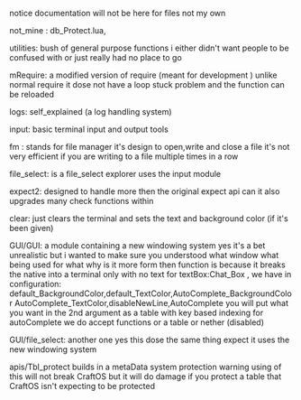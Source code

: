 notice documentation will not be here for files not my own

not_mine : db_Protect.lua,

utilities: bush of general purpose functions 
    i either didn't want people to be confused with or just really had no place to go

mRequire: a modified version of require (meant for development ) 
    unlike normal require it dose not have a loop stuck problem and the function can be reloaded

logs: self_explained (a log handling system)

input: basic terminal input and output tools


fm : stands for file manager it's design to open,write and close a file it's not very efficient if you are writing to a file multiple times in a row

file_select: is a file_select explorer uses the input module

expect2: designed to handle more then the original expect api can it also upgrades many check functions within

clear: just clears the terminal and sets the text and background color (if it's been given)

GUI/GUI: a module containing a new windowing system yes it's a bet unrealistic but i wanted to make sure you understood what window what being used for what
why is it more form then function is because it breaks the native into a terminal only with no text 
        for textBox:Chat_Box , we have in configuration: default_BackgroundColor,default_TextColor,AutoComplete_BackgroundColor
        AutoComplete_TextColor,disableNewLine,AutoComplete
        you will put what you want in the 2nd argument as a table with key based indexing 
        for autoComplete we do accept functions or a table or nether (disabled) 



GUI/file_select: another one yes this dose the same thing expect it uses the new windowing system

apis/Tbl_protect builds in a metaData system protection 
    warning using of this will not break CraftOS but it will do damage if you protect a table that CraftOS isn't expecting to be protected